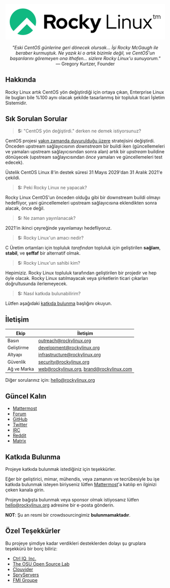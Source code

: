 <p align="center">
<a href="https://rockylinux.org/">
<img src="https://raw.githubusercontent.com/rocky-linux/branding/main/logo-text-light%402x.png" alt="Rocky Linux Logo">
</a>
</p>

<p align="center">
<i>"Eski CentOS günlerine geri dönecek olursak... İşi Rocky McGaugh ile beraber kurmuştuk. Ne yazık ki o artık bizimle değil, ve CentOS'un başarılarını göremeyen ona ithafen... sizlere Rocky Linux'u sunuyorum."</i><br>
— Gregory Kurtzer, Founder
</p>

## Hakkında

Rocky Linux artık CentOS yön değiştirdiği için ortaya çıkan, Enterprise Linux ile bugları bile %100 aynı olacak şekilde tasarlanmış bir topluluk ticari İşletim Sistemidir.

## Sık Sorulan Sorular

> **S:** "CentOS yön değiştirdi." derken ne demek istiyorsunuz?

CentOS projesi [yakın zamanda duyurulduğu üzere](https://blog.centos.org/2020/12/future-is-centos-stream/) stratejisini değiştirdi. Önceden upstream sağlayıcısının *downstream* bir buildi iken (güncellemeleri ve yamaları upstream sağlayıcısından sonra alan) artık bir *upstream* buildine dönüşecek (upstream sağlayıcısından *önce* yamaları ve güncellemeleri test edecek).

Üstelik CentOS Linux 8'in destek süresi 31 Mayıs 2029'dan 31 Aralık 2021'e çekildi.

> **S:** Peki Rocky Linux ne yapacak?

Rocky Linux CentOS'un önceden olduğu gibi bir downstream buildi olmayı hedefliyor, yani güncellemeleri upstream sağlayıcısına eklendikten sonra alacak, önce değil.

> **S:** Ne zaman yayınlanacak?

2021'in ikinci çeyreğinde yayınlamayı hedefliyoruz.

> **S:** Rocky Linux'un amacı nedir?

C Üretim ortamları için topluluk *tarafından* topluluk *için* geliştirilen **sağlam**, **stabil**, ve **şeffaf** bir alternatif olmak.

> **S:** Rocky Linux'un sahibi kim?

Hepimiziz. Rocky Linux topluluk tarafından geliştirilen bir projedir ve hep öyle olacak. Rocky Linux satılmayacak veya şirketlerin ticari çıkarları doğrultusunda ilerlemeyecek.

> **S:** Nasıl katkıda bulunabilirim?

Lütfen aşağıdaki [katkıda bulunma](#contributing) başlığını okuyun.

## İletişim

| Ekip                          | İletişim                                  |
|-------------------------------|-------------------------------------------|
| Basın                         | outreach@rockylinux.org                   |
| Geliştirme                    | development@rockylinux.org                |
| Altyapı                       | infrastructure@rockylinux.org             |
| Güvenlik                      | security@rockylinux.org                   |
| Ağ ve Marka                   | web@rockylinux.org, brand@rockylinux.com  |


Diğer sorularınız için: hello@rockylinux.org

## Güncel Kalın

* [Mattermost](https://chat.rockylinux.org)
* [Forum](https://forums.rockylinux.org/)
* [GitHub](https://github.com/rocky-linux/)
* [Twitter](https://twitter.com/rocky_linux)
* [IRC](https://webchat.freenode.net/?channels=rockylinux)
* [Reddit](https://www.reddit.com/r/RockyLinux)
* [Matrix](https://matrix.to/#/+rockylinux:matrix.org)

## Katkıda Bulunma

Projeye katkıda bulunmak istediğiniz için teşekkürler.

Eğer bir geliştirici, mimar, mühendis, veya zamanını ve tecrübesiyle bu işe katkıda bulunmak isteyen biriyseniz lütfen [Mattermost](https://chat.rockylinux.org)'a katılıp en ilginizi çeken kanala girin.

Projeye bağışta bulunmak veya sponsor olmak istiyosanız lütfen hello@rockylinux.org adresine bir e-posta gönderin.

**NOT**: Şu an resmi bir crowdsourcingimiz **bulunmamaktadır**.

## Özel Teşekkürler

Bu projeye şimdiye kadar verdikleri desteklerden dolayı şu gruplara teşekkürü bir borç biliriz:
* [Ctrl IQ, Inc.](https://www.ctrliq.com)
* [The OSU Open Source Lab](https://osuosl.org/)
* [Clouvider](https://www.clouvider.co.uk/)
* [SpryServers](https://www.spryservers.net/)
* [FMI Groupe](https://www.fmi.fr/)
